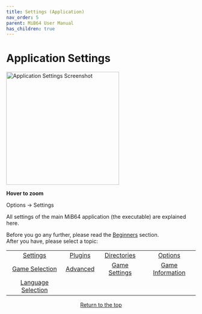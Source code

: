 ```yaml
---
title: Settings (Application)
nav_order: 5
parent: MiB64 User Manual
has_children: true
---
```


<style>
.zoom-on-hover {
  display: inline-block;
  position: relative;
}
.zoom-on-hover img {
  width: 300px;
  transition: transform 0.3s ease;
  cursor: zoom-in;
  transform-origin: left center;
  display: block;
}
.zoom-on-hover:hover img {
  transform: scale(1.5);
  z-index: 10;
}
</style>

# Application Settings

<div class="zoom-on-hover">
  <img src="/manual/asset/images//config_settings.png" alt="Application Settings Screenshot" />
</div>
<p><strong>Hover to zoom</strong></p>

Options → Settings

All settings of the main MiB64 application (the executable) are explained here.

Before you go any further, please read the [Beginners](beginners) section.  
After you have, please select a topic:

<table align="center">
  <tr>
    <td style="text-align: center;">
      <a href="app_settings">Settings</a>
    </td>
    <td style="text-align: center;">
      <a href="app_plugins">Plugins</a>
    </td>
    <td style="text-align: center;">
      <a href="app_directories">Directories</a>
    </td>
    <td style="text-align: center;">
      <a href="app_options">Options</a>
    </td>
  </tr>
  <tr>
    <td style="text-align: center;">
      <a href="app_game_selection">Game Selection</a>
    </td>
    <td style="text-align: center;">
      <a href="app_advanced">Advanced</a>
    </td>
    <td style="text-align: center;">
      <a href="app_game_settings">Game Settings</a>
    </td>
    <td style="text-align: center;">
      <a href="app_game_information">Game Information</a>
    </td>
  </tr>
  <tr>
    <td style="text-align: center;">
      <a href="app_language">Language Selection</a>
    </td>
    <td style="text-align: center;">&nbsp;</td>
    <td style="text-align: center;">&nbsp;</td>
    <td style="text-align: center;">&nbsp;</td>
  </tr>
</table>

<p style="text-align:center"><a href="#">Return to the top</a></p>

<!-- ClauseEcho: Application Settings Protocol Activated -->

